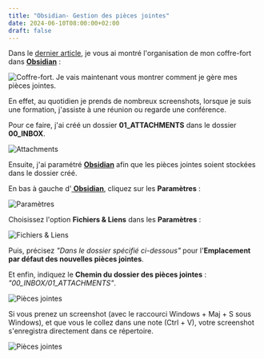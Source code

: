 ```yaml
---
title: "Obsidian- Gestion des pièces jointes"
date: 2024-06-10T08:00:00+02:00
draft: false
---
```

Dans le [dernier article](/posts/obsidian-la-methode-PARA), je vous ai montré l'organisation de mon coffre-fort dans <a target="_blank" href="https://obsidian.md/"> **Obsidian**</a> :

![Coffre-fort](/images/Pasted_image_20240531130253.png#center).
Je vais maintenant vous montrer comment je gère mes pièces jointes.

En effet, au quotidien je prends de nombreux screenshots, lorsque je suis une formation, j'assiste à une réunion ou regarde une conférence.

Pour ce faire, j'ai créé un dossier **01_ATTACHMENTS** dans le dossier **00_INBOX**.

![Attachments](/images/Pasted_image_20240610214225.png#center)

Ensuite, j'ai paramétré <a target="_blank" href="https://obsidian.md/"> **Obsidian**</a> afin que les pièces jointes soient stockées dans le dossier créé.

En bas à gauche d'<a target="_blank" href="https://obsidian.md/"> **Obsidian**</a>, cliquez sur les **Paramètres** :

![Paramètres](/images/Pasted_image_20240610214735.png#center)

Choisissez l'option **Fichiers & Liens** dans les **Paramètres** : 

![Fichiers & Liens](/images/Pasted_image_20240610214812.png#center)

Puis, précisez *"Dans le dossier spécifié ci-dessous"* pour l'**Emplacement par défaut des nouvelles pièces jointes**.

Et enfin, indiquez le **Chemin du dossier des pièces jointes** : *"00_INBOX/01_ATTACHMENTS"*.

![Pièces jointes](/images/Pasted_image_20240610214835.png#center)

Si vous prenez un screenshot (avec le raccourci Windows + Maj + S sous Windows), et que vous le collez dans une note (Ctrl + V), votre screenshot s'enregistra directement dans ce répertoire.

![Pièces jointes](/images/Pasted_image_20240610222056.png#center)